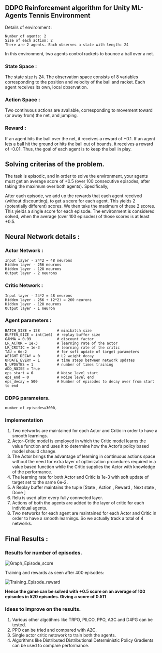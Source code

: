 ## DDPG Reinforcement algorithm for Unity ML-Agents Tennis Environment


Details of environment :
```
Number of agents: 2
Size of each action: 2
There are 2 agents. Each observes a state with length: 24
```
In this environment, two agents control rackets to bounce a ball over a net.

### State Space :

The state size is 24. The observation space consists of 8 variables corresponding to the position and velocity of the ball and racket. Each agent receives its own, local observation.

### Action Space :

Two continuous actions are available, corresponding to movement toward (or away from) the net, and jumping.

### Reward :

If an agent hits the ball over the net, it receives a reward of +0.1. If an agent lets a ball hit the ground or hits the ball out of bounds, it receives a reward of -0.01. Thus, the goal of each agent is to keep the ball in play.

## Solving criterias of the problem. 

The task is episodic, and in order to solve the environment, your agents must get an average score of +0.5 (over 100 consecutive episodes, after taking the maximum over both agents). Specifically,

After each episode, we add up the rewards that each agent received (without discounting), to get a score for each agent. This yields 2 (potentially different) scores. We then take the maximum of these 2 scores.
This yields a single score for each episode.
The environment is considered solved, when the average (over 100 episodes) of those scores is at least +0.5.


## Neural Network details :
### Actor Network :
```
Input layer - 24*2 = 48 neurons
Hidden layer - 256 neurons
Hidden layer - 128 neurons
Output layer - 2 neurons
```

### Critic Network :

```
Input layer - 24*2 = 48 neurons
Hidden layer - 256 + (2*2) = 260 neurons
Hidden layer - 128 neurons
Output layer - 1 neuron
```

### Agent parameters :
```
BATCH_SIZE = 128        # minibatch size
BUFFER_SIZE = int(1e6)  # replay buffer size
GAMMA = 0.99            # discount factor
LR_ACTOR = 1e-3         # learning rate of the actor 
LR_CRITIC = 1e-3        # learning rate of the critic
TAU = 6e-2              # for soft update of target parameters
WEIGHT_DECAY = 0        # L2 weight decay
UPDATE_EVERY = 1        # time steps between network updates
N_UPDATES = 1           # number of times training
ADD_NOISE = True
eps_start = 6           # Noise level start
eps_end = 0             # Noise level end
eps_decay = 500         # Number of episodes to decay over from start to end

```

### DDPG parameters.
```
number of episodes=3000, 
```
### Implementation

1. Two networks are maintained for each Actor and Critic in order to have a smooth learnings.
2. Actor-Critic model is employed in which the Critic model learns the value function and uses it to determine how the Actor’s policy based model should change.
3. The Actor brings the advantage of learning in continuous actions space without the need for extra layer of optimization procedures required in a value based function while the Critic supplies the Actor with knowledge of the performance.
4. The learning rate for both Actor and Critic is 1e-3 with soft update of target set to the same 6e-2.
5. A Replay buffer maintains the tuple [State , Action , Reward , Next state , Done ]
6. Relu is used after every fully connveted layer.
7. Actions of both the agents are added to the layer of critic for each individual agents.
8. Two networks for each agent are maintained for each Actor and Critic in order to have a smooth learnings. So we actually track a total of 4 networks.


## Final Results :

### Results for number of episodes.

![Graph_Episode_score](https://user-images.githubusercontent.com/40532456/124676300-e476b900-de83-11eb-81e4-a195ca248dfd.png)

Training and rewards as seen after 400 episodes:

![Training_Episode_reward](https://user-images.githubusercontent.com/40532456/124676310-e8a2d680-de83-11eb-899e-6576c4a6e7d7.png)


**Hence the game can be solved with +0.5 score on an average of 100 episodes in 520 episodes. Giving a score of 0.511**

### Ideas to improve on the results.

1. Various other algotihms like TRPO, PILCO, PPO, A3C and D4PG can be tested.
2. PPO can be tried and compared with A2C.
3. Single actor critic netowork to train both the agents.
4. Algorithms like Distributed Distributional Deterministic Policy Gradients can be used to compare performance.
